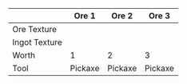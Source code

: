 
|               | Ore 1   | Ore 2   | Ore 3   |
| ------------- | ------- | ------- | ------- |
| Ore Texture   |         |         |         |
| Ingot Texture |         |         |         |
| Worth         | 1       | 2       | 3       |
| Tool          | Pickaxe | Pickaxe | Pickaxe |

